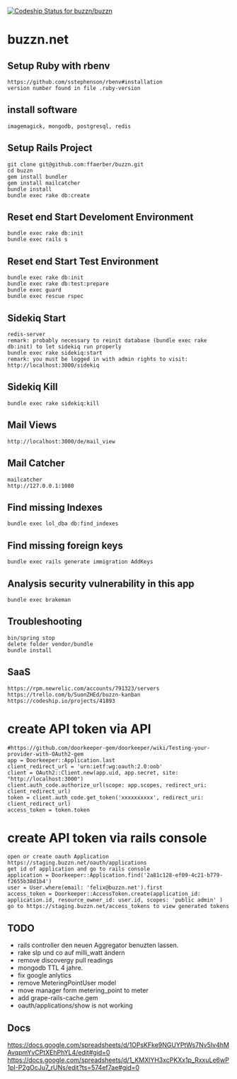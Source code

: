 [ ![Codeship Status for buzzn/buzzn](https://codeship.io/projects/9ea4e2c0-381a-0132-1daa-26b918746a8c/status)](https://codeship.io/projects/41893)

# buzzn.net

## Setup Ruby with rbenv
    https://github.com/sstephenson/rbenv#installation
    version number found in file .ruby-version

## install software
    imagemagick, mongodb, postgresql, redis

## Setup Rails Project
    git clone git@github.com:ffaerber/buzzn.git
    cd buzzn
    gem install bundler
    gem install mailcatcher
    bundle install
    bundle exec rake db:create

## Reset end Start Develoment Environment
    bundle exec rake db:init
    bundle exec rails s

## Reset end Start Test Environment
    bundle exec rake db:init
    bundle exec rake db:test:prepare
    bundle exec guard
    bundle exec rescue rspec

## Sidekiq Start
    redis-server
    remark: probably necessary to reinit database (bundle exec rake db:init) to let sidekiq run properly
    bundle exec rake sidekiq:start
    remark: you must be logged in with admin rights to visit:
    http://localhost:3000/sidekiq

## Sidekiq Kill
    bundle exec rake sidekiq:kill

## Mail Views
    http://localhost:3000/de/mail_view

## Mail Catcher
    mailcatcher
    http://127.0.0.1:1080

## Find missing Indexes
    bundle exec lol_dba db:find_indexes

## Find missing foreign keys
    bundle exec rails generate immigration AddKeys

## Analysis security vulnerability in this app
    bundle exec brakeman

## Troubleshooting
    bin/spring stop
    delete folder vendor/bundle
    bundle install

## SaaS
    https://rpm.newrelic.com/accounts/791323/servers
    https://trello.com/b/SuonZHEd/buzzn-kanban
    https://codeship.io/projects/41893

# create API token via API
    #https://github.com/doorkeeper-gem/doorkeeper/wiki/Testing-your-provider-with-OAuth2-gem
    app = Doorkeeper::Application.last
    client_redirect_url = 'urn:ietf:wg:oauth:2.0:oob'
    client = OAuth2::Client.new(app.uid, app.secret, site: "http://localhost:3000")
    client.auth_code.authorize_url(scope: app.scopes, redirect_uri: client_redirect_url)
    token = client.auth_code.get_token('xxxxxxxxxx', redirect_uri: client_redirect_url)
    access_token = token.token

# create API token via rails console
    open or create oauth Application https://staging.buzzn.net/oauth/applications
    get id of application and go to rails console
    application = Doorkeeper::Application.find('2a81c128-ef09-4c21-b779-f2655b38d1b4')
    user = User.where(email: 'felix@buzzn.net').first
    access_token = Doorkeeper::AccessToken.create(application_id: application.id, resource_owner_id: user.id, scopes: 'public admin' )
    go to https://staging.buzzn.net/access_tokens to view generated tokens

## TODO
  - rails controller den neuen Aggregator benuzten lassen.
  - rake slp und co auf milli_watt ändern
  - remove discovergy pull readings
  - mongodb TTL 4 jahre.
  - fix google anlytics
  - remove MeteringPointUser model
  - move manager form metering_point to meter
  - add grape-rails-cache.gem
  - oauth/applications/show is not working

## Docs
  https://docs.google.com/spreadsheets/d/1OPsKFke9NGUYPtWs7Nv5Iv4hMAvqpmYvCPtXEhPhYL4/edit#gid=0
  https://docs.google.com/spreadsheets/d/1_KMXlYH3xcPKXx1p_RxxuLe6wP1pI-P2gOcJu7_rUNs/edit?ts=574ef7ae#gid=0
